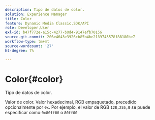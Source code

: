 ```yaml
---
description: Tipo de datos de color.
solution: Experience Manager
title: Color
feature: Dynamic Media Classic,SDK/API
role: Developer,User
exl-id: b47f772e-a15c-4277-b0d4-9147efb70156
source-git-commit: 206e4643e3926cb85b4be2189743578f88180be7
workflow-type: tm+mt
source-wordcount: '27'
ht-degree: 7%

---
```


# Color{#color}

Tipo de datos de color.

Valor de color. Valor hexadecimal, RGB empaquetado, precedido opcionalmente por `0x`. Por ejemplo, el valor de RGB `128,255,0` se puede especificar como `0x80ff00` o `80ff00`
